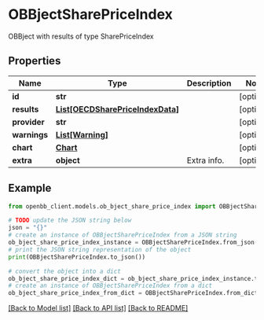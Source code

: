 # OBBjectSharePriceIndex

OBBject with results of type SharePriceIndex

## Properties

Name | Type | Description | Notes
------------ | ------------- | ------------- | -------------
**id** | **str** |  | [optional] 
**results** | [**List[OECDSharePriceIndexData]**](OECDSharePriceIndexData.md) |  | [optional] 
**provider** | **str** |  | [optional] 
**warnings** | [**List[Warning]**](Warning.md) |  | [optional] 
**chart** | [**Chart**](Chart.md) |  | [optional] 
**extra** | **object** | Extra info. | [optional] 

## Example

```python
from openbb_client.models.ob_bject_share_price_index import OBBjectSharePriceIndex

# TODO update the JSON string below
json = "{}"
# create an instance of OBBjectSharePriceIndex from a JSON string
ob_bject_share_price_index_instance = OBBjectSharePriceIndex.from_json(json)
# print the JSON string representation of the object
print(OBBjectSharePriceIndex.to_json())

# convert the object into a dict
ob_bject_share_price_index_dict = ob_bject_share_price_index_instance.to_dict()
# create an instance of OBBjectSharePriceIndex from a dict
ob_bject_share_price_index_from_dict = OBBjectSharePriceIndex.from_dict(ob_bject_share_price_index_dict)
```
[[Back to Model list]](../README.md#documentation-for-models) [[Back to API list]](../README.md#documentation-for-api-endpoints) [[Back to README]](../README.md)


